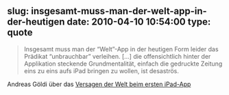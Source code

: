 slug: insgesamt-muss-man-der-welt-app-in-der-heutigen
date: 2010-04-10 10:54:00
type: quote
---

> Insgesamt muss man der “Welt”-App in der heutigen Form leider das Prädikat “unbrauchbar” verleihen. […] die offensichtlich hinter der Applikation steckende Grundmentalität, einfach die gedruckte Zeitung eins zu eins aufs iPad bringen zu wollen, ist desaströs.

Andreas Göldi über das [Versagen der Welt beim ersten iPad-App](http://netzwertig.com/2010/04/09/die-welt-die-erste-deutsche-medien-ipad-app-enttaeuscht/)
